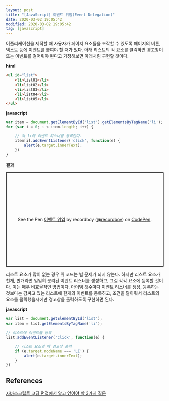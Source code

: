 ```yaml
---
layout: post
title: "[JavaScript] 이벤트 위임(Event Delegation)"
date: 2020-03-02 19:05:42
modified: 2020-03-02 19:05:42
tag: [javascript]
---
```


어플리케이션을 제작할 때 사용자가 페이지 요소들을 조작할 수 있도록 페이지의 버튼, 텍스트 등에 이벤트를 붙여야 할 때가 있다. 아래 리스트의 각 요소를 클릭하면 경고창이 뜨는 이벤트를 걸어줘야 된다고 가정해보면 아래처럼 구현할 것이다.

**html**
```html
<ul id="list">
    <li>list01</li>
    <li>list02</li>
    <li>list03</li>
    <li>list04</li>
    <li>list05</li>
</ul>
```

**javascript**
```javascript
var item = document.getElementById('list').getElementsByTagName('li');
for (var i = 0; i < item.length; i++) {

    // 각 li에 이벤트 리스너를 등록한다.
    item[i].addEventListener('click', function(e) {
        alert(e.target.innerText);
    })
}
```

**결과**
<p class="codepen" data-height="300" data-default-tab="html,result" data-slug-hash="OJEwGje" data-user="recordboy" style="height: 300px; box-sizing: border-box; display: flex; align-items: center; justify-content: center; border: 2px solid; margin: 1em 0; padding: 1em;">
  <span>See the Pen <a href="https://codepen.io/recordboy/pen/OJEwGje">
  이벤트 위임</a> by recordboy (<a href="https://codepen.io/recordboy">@recordboy</a>)
  on <a href="https://codepen.io">CodePen</a>.</span>
</p>
<script async src="https://cpwebassets.codepen.io/assets/embed/ei.js"></script>

리스트 요소가 많이 없는 경우 위 코드는 별 문제가 되지 않는다. 하지만 리스트 요소가 천개, 만개라면 일일히 분리된 이벤트 리스너를 생성하고, 그걸 각각 요소에 등록할 것이다. 이는 매우 비효율적인 방법이다. 아이템 갯수마다 이벤트 리스너를 생성, 등록하는 것보다는 감싸고 있는 리스트에 한개의 이벤트를 등록하고, 조건을 달아줘서 리스트의 요소를 클릭했을시에만 경고창을 출력하도록 구현하면 된다.

**javascript**
```javascript
var list = document.getElementById('list');
var item = list.getElementsByTagName('li');

// 리스트에 이벤트를 등록
list.addEventListener('click', function(e) {

    // 리스트 요소일 때 경고창 출력
    if (e.target.nodeName === 'LI') {
        alert(e.target.innerText);
    }
})
```

## References
[자바스크립트 코딩 면접에서 알고 있어야 할 3가지 질문](https://joshua1988.github.io/web-development/javascript/javascript-interview-3questions/)

